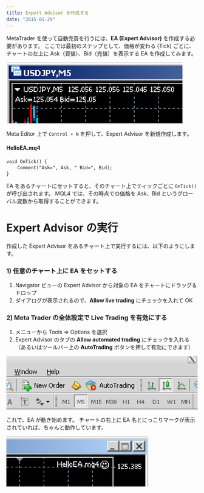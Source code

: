 ```yaml
---
title: Expert Advisor を作成する
date: "2015-01-29"
---
```


MetaTrader を使って自動売買を行うには、__EA (Expert Advisor)__ を作成する必要があります。
ここでは最初のステップとして、価格が変わる (Tick) ごとに、チャートの左上に Ask（買値）、Bid（売値）を表示する EA を作成してみます。　

![create-advisor3.png](img/create-advisor3.png)

Meta Editor 上で `Control + N` を押して、Expert Advisor を新規作成します。

#### HelloEA.mq4
```mql
void OnTick() {
    Comment("Ask=", Ask, " Bid=", Bid);
}
```

EA をあるチャートにセットすると、そのチャート上でティックごとに `OnTick()` が呼び出されます。
MQL4 では、その時点での価格を Ask、Bid というグローバル変数から取得することができます。

Expert Advisor の実行
====

作成した Expert Advisor をあるチャート上で実行するには、以下のようにします。

### 1) 任意のチャート上に EA をセットする

1. Navigator ビューの Expert Advisor から対象の EA をチャートにドラッグ＆ドロップ
2. ダイアログが表示されるので、__Allow live trading__ にチェックを入れて OK

### 2) Meta Trader の全体設定で Live Trading を有効にする

1. メニューから Tools => Options を選択
2. Expert Advisor のタブの __Allow automated trading__ にチェックを入れる
  （あるいはツールバー上の __AutoTrading__ ボタンを押して有効にできます）

![create-advisor2.png](img/create-advisor2.png)

これで、EA が動き始めます。
チャートの右上に EA 名とにっこりマークが表示されていれば、ちゃんと動作しています。

![create-advisor.png](img/create-advisor.png)
